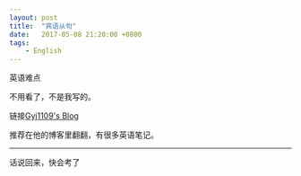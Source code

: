 ```yaml
---
layout: post
title:  "宾语从句"
date:   2017-05-08 21:20:00 +0800
tags:
    - English
---
```


英语难点

不用看了，不是我写的。

链接[Gyj1109's Blog](https://gyj1109.tk/archives/20151212/English-Object_Clauses/)

推荐在他的博客里翻翻，有很多英语笔记。

***

话说回来，快会考了
